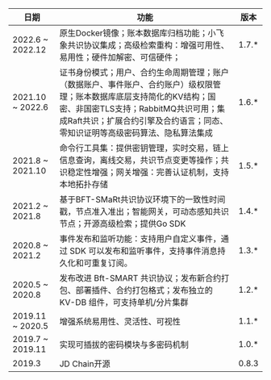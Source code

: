 |  日期   | 功能  | 版本 |
|  ----  | ----  | ----  |
| 2022.6 ~ 2022.12 | 原生Docker镜像；账本数据库归档功能；小飞象共识协议集成；高级检索重构：增强可用性、易用性；硬件加解密、可信硬件； | 1.7.\* |
| 2021.10 ~ 2022.6 | 证书身份模式；用户、合约生命周期管理；账户（数据账户、事件账户、合约账户）级权限管理；账本数据库底层支持简化的KV结构；国密、非国密TLS支持；RabbitMQ共识可用；集成Raft共识；扩展合约引擎及合约语言；同态、零知识证明等高级密码算法、隐私算法集成 | 1.6.\* |
| 2021.8 ~ 2021.10 | 命令行工具集：提供密钥管理，实时交易，链上信息查询，离线交易，共识节点变更等操作；共识稳定性增强；网关增强：完善认证机制，支持本地拓扑存储 | 1.5.\* |
| 2021.2 ~ 2021.8 | 基于BFT-SMaRt共识协议环境下的一致性时间戳，节点准入准出；智能网关，可动态感知共识节点；开源高级检索；提供Go SDK | 1.4.\* |
| 2020.8 ~ 2021.2  | 事件发布和监听功能：支持用户自定义事件，通过 SDK 可以发布和监听事件，支持事件消息持久化和可重复订阅。 | 1.3.\* |
| 2020.5 ~ 2020.8  | 发布改进 Bft-SMART 共识协议；发布新合约打包、部署插件、合约打包格式；发布独立的 KV-DB 组件，可支持单机/分片集群 | 1.2.\* |
| 2019.11 ~ 2020.5  | 增强系统易用性、灵活性、可视性 | 1.1.\* |
| 2019.7 ~ 2019.11  | 实现可插拔的密码模块与多密码机制 | 1.0.\* |
| 2019.3 | JD Chain开源 | 0.8.3 |

